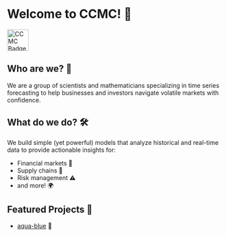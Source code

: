 # Welcome to CCMC! 🚀

<img alt="CCMC Badge" src="https://custom-icon-badges.demolab.com/badge/CCMC-rgb(33%2C86%2C118)?style=flat-square&logo=transformed_logo" height="50">

## Who are we? 🧪

We are a group of scientists and mathematicians specializing in time series forecasting to help businesses and investors navigate volatile markets with confidence.

## What do we do? 🛠

We build simple (yet powerful) models that analyze historical and real-time data to provide actionable insights for:

- Financial markets 💸
- Supply chains 🚛
- Risk management ⚠
- and more! 🌍

## Featured Projects 📌

- [aqua-blue](https://github.com/Chicago-Club-Management-Company/aqua-blue) 🌊
